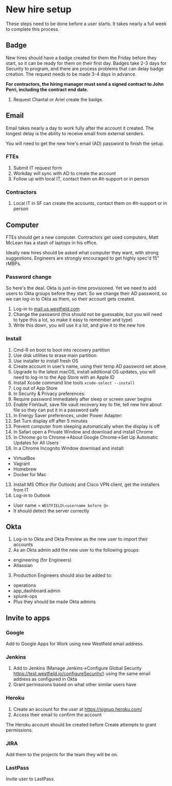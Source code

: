 # New hire setup

These steps need to be done before a user starts. It takes nearly a full week to complete this process.

## Badge

New hires should have a badge created for them the Friday before they start, so it can be ready for them on their first day. Badges take 2-3 days for Security to program, and there are process problems that can delay badge creation. The request needs to be made 3-4 days in advance.

**For contractors, the hiring manager must send a signed contract to John Perri, including the contract end date.**

1. Request Chantal or Ariel create the badge.

## Email

Email takes nearly a day to work fully after the account it created. The longest delay is the ability to receive email from external senders.

You will need to get the new hire's email (AD) password to finish the setup.

### FTEs

1. Submit IT request form
2. Workday will sync with AD to create the account
3. Follow up with local IT, contact them on #it-support or in person

### Contractors

1. Local IT in SF can create the accounts, contact them on #it-support or in person


## Computer

FTEs should get a new computer. Contractors get used computers, Matt McLean has a stash of laptops in his office.

Ideally new hires should be asked what computer they want, with strong suggestions. Engineers are strongly encouraged to get highly spec'd 15" rMBPs.

### Password change

So here's the deal. Okta is just-in-time provisioned. Yet we need to add users to Okta groups before they start. So we change their AD password, so we can log-in to Okta as them, so their account gets created.

1. Log-in to [mail.us.westfield.com](https://mail.us.westfield.com/)
2. Change the password (this should not be guessable, but you will need to type this a lot, so make it easy to remember and type)
3. Write this down, you will use it a lot, and give it to the new hire

### Install

1. Cmd-R on boot to boot into recovery partition
2. Use disk utilities to erase main partition
3. Use installer to install fresh OS
4. Create account in user’s name, using their temp AD password set above
5. Upgrade to the latest macOS, install additional OS updates, you will need to log-in to the App Store with an Apple ID
6. Install Xcode command line tools `xcode-select --install` 
7. Log out of App Store
8. In Security & Privacy preferences:
  1. Require password immediately after sleep or screen saver begins
  2. Enable FileVault, save file vault recovery key to file, tell new hire about file so they can put it in a password safe
9. In Energy Saver preferences, under Power Adapter:
  1. Set Turn display off after 5 minutes
  2. Prevent computer from sleeping automatically when the display is off
10. In Safari open a Private Window and download and install Chrome
11. In Chrome go to Chrome→About Google Chrome→Set Up Automatic Updates for All Users
12. In a Chrome Incognito Window download and install:
  - VirtualBox
  - Vagrant
  - Homebrew
  - Docker for Mac
13. Install MS Office (for Outlook) and Cisco VPN client, get the installers from IT
14. Log-in to Outlook
  - User name = `WESTFIELD\<username before @>`
  - It should detect the server correctly


## Okta
1. Log-in to Okta and Okta Preview as the new user to import their accounts
2. As an Okta admin add the new user to the following groups:
  - engineering (for Engineers)
  - Atlassian
3. Production Engineers should also be added to:
  - operations
  - app_dashboard.admin
  - splunk-ops
  - Plus they should be made Okta admins


## Invite to apps

### Google

Add to Google Apps for Work using new Westfield email address.

### Jenkins

1. Add to Jenkins (Manage Jenkins→Configure Global Security https://test.westfield.io/configureSecurity/) using the same email address as configured in Okta
2. Grant permissions based on what other similar users have

### Heroku

1. Create an account for the user at https://signup.heroku.com/
2. Access their email to confirm the account

The Heroku account should be created before Create attempts to grant permissions.

### JIRA

Add them to the projects for the team they will be on.

### LastPass

Invite user to LastPass.